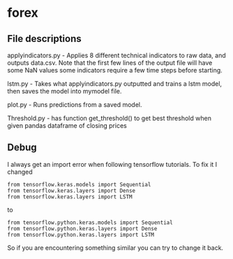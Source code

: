 # forex

## File descriptions

applyindicators.py - Applies 8 different technical indicators to raw data, and outputs data.csv. Note that the first few lines of the output file will have some NaN values some indicators require a few time steps before starting.

lstm.py - Takes what applyindicators.py outputted and trains a lstm model, then saves the model into mymodel file. 

plot.py - Runs predictions from a saved model. 

Threshold.py - has function get_threshold() to get best threshold when given pandas dataframe of closing prices



## Debug

I always get an import error when following tensorflow tutorials. To fix it I changed 
```
from tensorflow.keras.models import Sequential
from tensorflow.keras.layers import Dense
from tensorflow.keras.layers import LSTM
```
to 
```
from tensorflow.python.keras.models import Sequential
from tensorflow.python.keras.layers import Dense
from tensorflow.python.keras.layers import LSTM
```
So if you are encountering something similar you can try to change it back. 